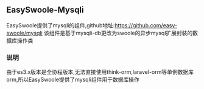 ## EasySwoole-Mysqli
EasySwoole提供了mysqli的组件,github地址:https://github.com/easy-swoole/mysqli
该组件是基于mysqli-db更改为swoole的异步mysql扩展封装的数据库操作类

### 说明
由于es3.x版本是全协程版本,无法直接使用think-orm,laravel-orm等单例数据库orm,所以EasySwoole提供了mysqli组件用于数据库操作